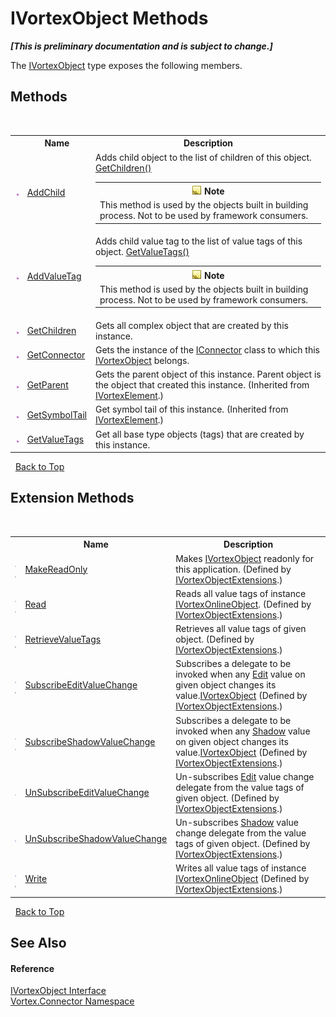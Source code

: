 # IVortexObject Methods
 _**\[This is preliminary documentation and is subject to change.\]**_

The <a href="T_Vortex_Connector_IVortexObject.md">IVortexObject</a> type exposes the following members.


## Methods
&nbsp;<table><tr><th></th><th>Name</th><th>Description</th></tr><tr><td>![Public method](media/pubmethod.gif "Public method")</td><td><a href="M_Vortex_Connector_IVortexObject_AddChild.md">AddChild</a></td><td>
Adds child object to the list of children of this object. <a href="M_Vortex_Connector_IVortexObject_GetChildren.md">GetChildren()</a>
&nbsp;<table><tr><th>![Note](media/AlertNote.png) Note</th></tr><tr><td>This method is used by the objects built in building process. Not to be used by framework consumers.</td></tr></table></td></tr><tr><td>![Public method](media/pubmethod.gif "Public method")</td><td><a href="M_Vortex_Connector_IVortexObject_AddValueTag.md">AddValueTag</a></td><td>
Adds child value tag to the list of value tags of this object. <a href="M_Vortex_Connector_IVortexObject_GetValueTags.md">GetValueTags()</a>
&nbsp;<table><tr><th>![Note](media/AlertNote.png) Note</th></tr><tr><td>This method is used by the objects built in building process. Not to be used by framework consumers.</td></tr></table></td></tr><tr><td>![Public method](media/pubmethod.gif "Public method")</td><td><a href="M_Vortex_Connector_IVortexObject_GetChildren.md">GetChildren</a></td><td>
Gets all complex object that are created by this instance.</td></tr><tr><td>![Public method](media/pubmethod.gif "Public method")</td><td><a href="M_Vortex_Connector_IVortexObject_GetConnector.md">GetConnector</a></td><td>
Gets the instance of the <a href="T_Vortex_Connector_IConnector.md">IConnector</a> class to which this <a href="T_Vortex_Connector_IVortexObject.md">IVortexObject</a> belongs.</td></tr><tr><td>![Public method](media/pubmethod.gif "Public method")</td><td><a href="M_Vortex_Connector_IVortexElement_GetParent.md">GetParent</a></td><td>
Gets the parent object of this instance. Parent object is the object that created this instance.
 (Inherited from <a href="T_Vortex_Connector_IVortexElement.md">IVortexElement</a>.)</td></tr><tr><td>![Public method](media/pubmethod.gif "Public method")</td><td><a href="M_Vortex_Connector_IVortexElement_GetSymbolTail.md">GetSymbolTail</a></td><td>
Get symbol tail of this instance.
 (Inherited from <a href="T_Vortex_Connector_IVortexElement.md">IVortexElement</a>.)</td></tr><tr><td>![Public method](media/pubmethod.gif "Public method")</td><td><a href="M_Vortex_Connector_IVortexObject_GetValueTags.md">GetValueTags</a></td><td>
Get all base type objects (tags) that are created by this instance.</td></tr></table>&nbsp;
<a href="#ivortexobject-methods">Back to Top</a>

## Extension Methods
&nbsp;<table><tr><th></th><th>Name</th><th>Description</th></tr><tr><td>![Public Extension Method](media/pubextension.gif "Public Extension Method")![Code example](media/CodeExample.png "Code example")</td><td><a href="M_Vortex_Connector_IVortexObjectExtensions_MakeReadOnly.md">MakeReadOnly</a></td><td>
Makes <a href="T_Vortex_Connector_IVortexObject.md">IVortexObject</a> readonly for this application.
 (Defined by <a href="T_Vortex_Connector_IVortexObjectExtensions.md">IVortexObjectExtensions</a>.)</td></tr><tr><td>![Public Extension Method](media/pubextension.gif "Public Extension Method")![Code example](media/CodeExample.png "Code example")</td><td><a href="M_Vortex_Connector_IVortexObjectExtensions_Read.md">Read</a></td><td>
Reads all value tags of instance <a href="T_Vortex_Connector_IVortexOnlineObject.md">IVortexOnlineObject</a>.
 (Defined by <a href="T_Vortex_Connector_IVortexObjectExtensions.md">IVortexObjectExtensions</a>.)</td></tr><tr><td>![Public Extension Method](media/pubextension.gif "Public Extension Method")![Code example](media/CodeExample.png "Code example")</td><td><a href="M_Vortex_Connector_IVortexObjectExtensions_RetrieveValueTags.md">RetrieveValueTags</a></td><td>
Retrieves all value tags of given object.
 (Defined by <a href="T_Vortex_Connector_IVortexObjectExtensions.md">IVortexObjectExtensions</a>.)</td></tr><tr><td>![Public Extension Method](media/pubextension.gif "Public Extension Method")![Code example](media/CodeExample.png "Code example")</td><td><a href="M_Vortex_Connector_IVortexObjectExtensions_SubscribeEditValueChange.md">SubscribeEditValueChange</a></td><td>
Subscribes a delegate to be invoked when any <a href="P_Vortex_Connector_ValueTypes_OnlinerBaseType_1_Edit.md">Edit</a> value on given object changes its value.<a href="T_Vortex_Connector_IVortexObject.md">IVortexObject</a>
 (Defined by <a href="T_Vortex_Connector_IVortexObjectExtensions.md">IVortexObjectExtensions</a>.)</td></tr><tr><td>![Public Extension Method](media/pubextension.gif "Public Extension Method")![Code example](media/CodeExample.png "Code example")</td><td><a href="M_Vortex_Connector_IVortexObjectExtensions_SubscribeShadowValueChange.md">SubscribeShadowValueChange</a></td><td>
Subscribes a delegate to be invoked when any <a href="P_Vortex_Connector_ValueTypes_OnlinerBaseType_1_Shadow.md">Shadow</a> value on given object changes its value.<a href="T_Vortex_Connector_IVortexObject.md">IVortexObject</a>
 (Defined by <a href="T_Vortex_Connector_IVortexObjectExtensions.md">IVortexObjectExtensions</a>.)</td></tr><tr><td>![Public Extension Method](media/pubextension.gif "Public Extension Method")</td><td><a href="M_Vortex_Connector_IVortexObjectExtensions_UnSubscribeEditValueChange.md">UnSubscribeEditValueChange</a></td><td>
Un-subscribes <a href="P_Vortex_Connector_ValueTypes_OnlinerBaseType_1_Edit.md">Edit</a> value change delegate from the value tags of given object.
 (Defined by <a href="T_Vortex_Connector_IVortexObjectExtensions.md">IVortexObjectExtensions</a>.)</td></tr><tr><td>![Public Extension Method](media/pubextension.gif "Public Extension Method")</td><td><a href="M_Vortex_Connector_IVortexObjectExtensions_UnSubscribeShadowValueChange.md">UnSubscribeShadowValueChange</a></td><td>
Un-subscribes <a href="P_Vortex_Connector_ValueTypes_OnlinerBaseType_1_Shadow.md">Shadow</a> value change delegate from the value tags of given object.
 (Defined by <a href="T_Vortex_Connector_IVortexObjectExtensions.md">IVortexObjectExtensions</a>.)</td></tr><tr><td>![Public Extension Method](media/pubextension.gif "Public Extension Method")![Code example](media/CodeExample.png "Code example")</td><td><a href="M_Vortex_Connector_IVortexObjectExtensions_Write.md">Write</a></td><td>
Writes all value tags of instance <a href="T_Vortex_Connector_IVortexOnlineObject.md">IVortexOnlineObject</a>
 (Defined by <a href="T_Vortex_Connector_IVortexObjectExtensions.md">IVortexObjectExtensions</a>.)</td></tr></table>&nbsp;
<a href="#ivortexobject-methods">Back to Top</a>

## See Also


#### Reference
<a href="T_Vortex_Connector_IVortexObject.md">IVortexObject Interface</a><br /><a href="N_Vortex_Connector.md">Vortex.Connector Namespace</a><br />